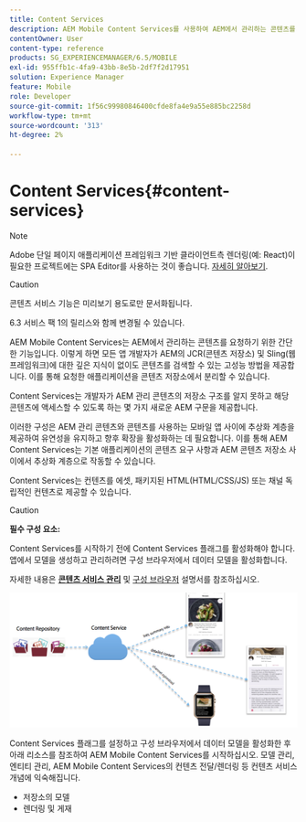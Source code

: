 ```yaml
---
title: Content Services
description: AEM Mobile Content Services를 사용하여 AEM에서 관리하는 콘텐츠를 요청하는 방법에 대해 알아봅니다.
contentOwner: User
content-type: reference
products: SG_EXPERIENCEMANAGER/6.5/MOBILE
exl-id: 955ffb1c-4fa9-43bb-8e5b-2df7f2d17951
solution: Experience Manager
feature: Mobile
role: Developer
source-git-commit: 1f56c99980846400cfde8fa4e9a55e885bc2258d
workflow-type: tm+mt
source-wordcount: '313'
ht-degree: 2%

---
```


# Content Services{#content-services}

>[!NOTE]
>
>Adobe 단일 페이지 애플리케이션 프레임워크 기반 클라이언트측 렌더링(예: React)이 필요한 프로젝트에는 SPA Editor를 사용하는 것이 좋습니다. [자세히 알아보기](/help/sites-developing/spa-overview.md).

>[!CAUTION]
>
>콘텐츠 서비스 기능은 미리보기 용도로만 문서화됩니다.
>
>6.3 서비스 팩 1의 릴리스와 함께 변경될 수 있습니다.

AEM Mobile Content Services는 AEM에서 관리하는 콘텐츠를 요청하기 위한 간단한 기능입니다. 이렇게 하면 모든 앱 개발자가 AEM의 JCR(콘텐츠 저장소) 및 Sling(웹 프레임워크)에 대한 깊은 지식이 없이도 콘텐츠를 검색할 수 있는 고성능 방법을 제공합니다. 이를 통해 요청한 애플리케이션을 콘텐츠 저장소에서 분리할 수 있습니다.

Content Services는 개발자가 AEM 관리 콘텐츠의 저장소 구조를 알지 못하고 해당 콘텐츠에 액세스할 수 있도록 하는 몇 가지 새로운 AEM 구문을 제공합니다.

이러한 구성은 AEM 관리 콘텐츠와 콘텐츠를 사용하는 모바일 앱 사이에 추상화 계층을 제공하여 유연성을 유지하고 향후 확장을 활성화하는 데 필요합니다. 이를 통해 AEM Content Services는 기본 애플리케이션의 콘텐츠 요구 사항과 AEM 콘텐츠 저장소 사이에서 추상화 계층으로 작동할 수 있습니다.

Content Services는 컨텐츠를 에셋, 패키지된 HTML(HTML/CSS/JS) 또는 채널 독립적인 컨텐츠로 제공할 수 있습니다.

>[!CAUTION]
>
>**필수 구성 요소:**
>
>Content Services를 시작하기 전에 Content Services 플래그를 활성화해야 합니다. 앱에서 모델을 생성하고 관리하려면 구성 브라우저에서 데이터 모델을 활성화합니다.
>
>자세한 내용은 **[콘텐츠 서비스 관리](/help/mobile/developing-content-services.md)** 및 [구성 브라우저](/help/sites-administering/configurations.md) 설명서를 참조하십시오.

![chlimage_1-143](assets/chlimage_1-143.png)

Content Services 플래그를 설정하고 구성 브라우저에서 데이터 모델을 활성화한 후 아래 리소스를 참조하여 AEM Mobile Content Services를 시작하십시오. 모델 관리, 엔티티 관리, AEM Mobile Content Services의 컨텐츠 전달/렌더링 등 컨텐츠 서비스 개념에 익숙해집니다.

* 저장소의 모델
* 렌더링 및 게재
